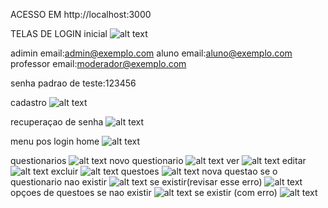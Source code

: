 ACESSO EM http://localhost:3000

TELAS DE LOGIN
inicial
![alt text](/meu_app/img/image.png)

adimin
email:admin@exemplo.com
aluno
email:aluno@exemplo.com
professor
email:moderador@exemplo.com

senha padrao de teste:123456

cadastro
![alt text](/meu_app/img/image-1.png)

recuperaçao de senha
![alt text](/meu_app/img/image-2.png)

menu pos login
home
![alt text](/meu_app/img/image-3.png)

questionarios
![alt text](/meu_app/img/image-4.png)
    novo questionario
    ![alt text](/meu_app/img/image-5.png)
    ver
    ![alt text](/meu_app/img/image-6.png)
    editar
    ![alt text](/meu_app/img/image-7.png)
    excluir
    ![alt text](/meu_app/img/image-8.png)
questoes
 ![alt text](/meu_app/img/image-9.png)
    nova questao
    se o questionario nao existir
    ![alt text](/meu_app/img/image-10.png)
    se existir(revisar esse erro)
    ![alt text](/meu_app/img/image-11.png)
 opçoes de questoes
    se nao existir
    ![alt text](/meu_app/img/image-12.png)
    se existir (com erro)
    ![alt text](/meu_app/img/image-13.png)
